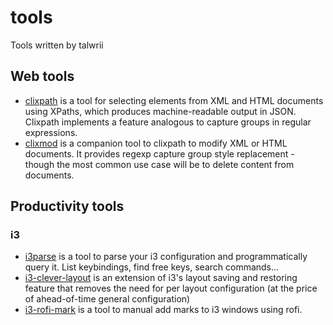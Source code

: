 # tools

Tools written by talwrii

## Web tools

* [clixpath](https://github.com/talwrii/clixpath) is a tool for selecting elements from XML and HTML documents using XPaths, which produces machine-readable output in JSON. Clixpath implements a feature analogous to capture groups in regular expressions.
* [clixmod](https://github.com/talwrii/clixmod) is a companion tool to clixpath to modify XML or HTML documents. It provides regexp capture group style replacement - though the most common use case will be to delete content from documents.
 
## Productivity tools

### i3

* [i3parse](https://github.com/talwrii/i3parse) is a tool to parse your i3 configuration and programmatically query it. List keybindings, find free keys, search commands...
* [i3-clever-layout](https://github.com/talwrii/i3-clever-layout) is an extension of i3's layout saving and restoring feature that removes the need for per layout configuration (at the price of ahead-of-time general configuration)
* [i3-rofi-mark](https://github.com/talwrii/i3-rofi-mark) is a tool to manual add marks to i3 windows using rofi.
